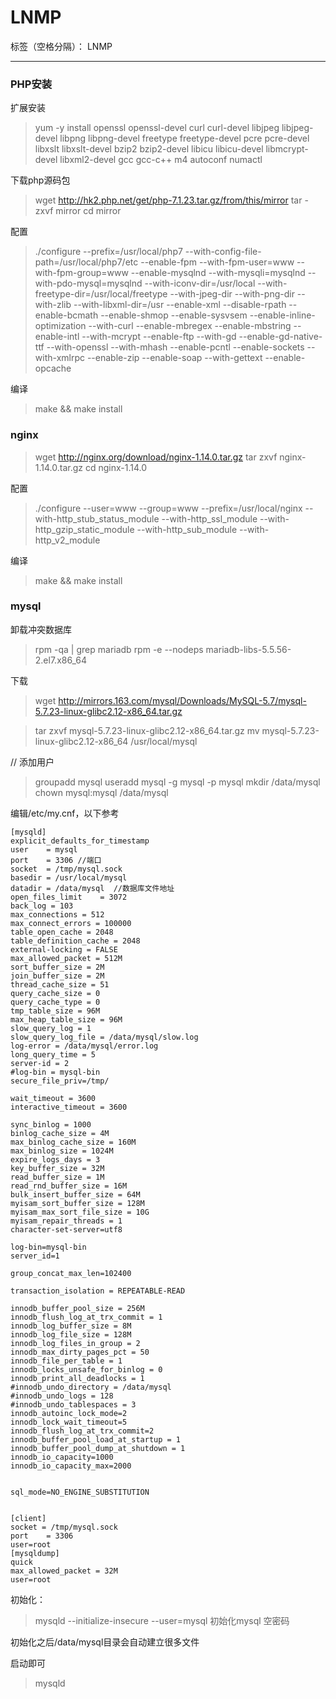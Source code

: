 ﻿# LNMP

标签（空格分隔）： LNMP

---

### PHP安装

扩展安装 
> yum -y install openssl openssl-devel curl curl-devel libjpeg libjpeg-devel libpng libpng-devel freetype freetype-devel pcre pcre-devel libxslt libxslt-devel bzip2 bzip2-devel libicu libicu-devel libmcrypt-devel  libxml2-devel   gcc gcc-c++ m4  autoconf numactl

下载php源码包
>wget http://hk2.php.net/get/php-7.1.23.tar.gz/from/this/mirror
tar -zxvf mirror
cd mirror

配置

> ./configure  --prefix=/usr/local/php7 --with-config-file-path=/usr/local/php7/etc --enable-fpm --with-fpm-user=www --with-fpm-group=www --enable-mysqlnd --with-mysqli=mysqlnd --with-pdo-mysql=mysqlnd --with-iconv-dir=/usr/local --with-freetype-dir=/usr/local/freetype --with-jpeg-dir --with-png-dir --with-zlib --with-libxml-dir=/usr --enable-xml --disable-rpath --enable-bcmath --enable-shmop --enable-sysvsem --enable-inline-optimization --with-curl --enable-mbregex --enable-mbstring --enable-intl --with-mcrypt --enable-ftp --with-gd --enable-gd-native-ttf --with-openssl --with-mhash --enable-pcntl --enable-sockets --with-xmlrpc --enable-zip --enable-soap --with-gettext --enable-opcache

编译
> make && make install





### nginx
> wget http://nginx.org/download/nginx-1.14.0.tar.gz
 tar zxvf nginx-1.14.0.tar.gz
cd nginx-1.14.0

配置
> ./configure --user=www --group=www --prefix=/usr/local/nginx --with-http_stub_status_module --with-http_ssl_module --with-http_gzip_static_module --with-http_sub_module --with-http_v2_module

编译
> make && make install





### mysql

卸载冲突数据库
> rpm -qa | grep mariadb
rpm -e --nodeps mariadb-libs-5.5.56-2.el7.x86_64

下载
> wget http://mirrors.163.com/mysql/Downloads/MySQL-5.7/mysql-5.7.23-linux-glibc2.12-x86_64.tar.gz   

> tar zxvf mysql-5.7.23-linux-glibc2.12-x86_64.tar.gz
mv mysql-5.7.23-linux-glibc2.12-x86_64 /usr/local/mysql    

                                                                   
// 添加用户
> groupadd mysql
useradd mysql -g mysql -p mysql
mkdir /data/mysql    
chown mysql:mysql /data/mysql    

编辑/etc/my.cnf，以下参考
```
[mysqld]
explicit_defaults_for_timestamp
user    = mysql
port    = 3306 //端口
socket  = /tmp/mysql.sock
basedir = /usr/local/mysql
datadir = /data/mysql  //数据库文件地址
open_files_limit    = 3072
back_log = 103
max_connections = 512
max_connect_errors = 100000
table_open_cache = 2048
table_definition_cache = 2048
external-locking = FALSE
max_allowed_packet = 512M
sort_buffer_size = 2M
join_buffer_size = 2M
thread_cache_size = 51
query_cache_size = 0
query_cache_type = 0
tmp_table_size = 96M
max_heap_table_size = 96M
slow_query_log = 1
slow_query_log_file = /data/mysql/slow.log
log-error = /data/mysql/error.log
long_query_time = 5
server-id = 2
#log-bin = mysql-bin
secure_file_priv=/tmp/

wait_timeout = 3600
interactive_timeout = 3600

sync_binlog = 1000
binlog_cache_size = 4M
max_binlog_cache_size = 160M
max_binlog_size = 1024M
expire_logs_days = 3
key_buffer_size = 32M
read_buffer_size = 1M
read_rnd_buffer_size = 16M
bulk_insert_buffer_size = 64M
myisam_sort_buffer_size = 128M
myisam_max_sort_file_size = 10G
myisam_repair_threads = 1
character-set-server=utf8

log-bin=mysql-bin
server_id=1

group_concat_max_len=102400

transaction_isolation = REPEATABLE-READ

innodb_buffer_pool_size = 256M
innodb_flush_log_at_trx_commit = 1
innodb_log_buffer_size = 8M
innodb_log_file_size = 128M
innodb_log_files_in_group = 2
innodb_max_dirty_pages_pct = 50
innodb_file_per_table = 1
innodb_locks_unsafe_for_binlog = 0
innodb_print_all_deadlocks = 1 
#innodb_undo_directory = /data/mysql
#innodb_undo_logs = 128
#innodb_undo_tablespaces = 3
innodb_autoinc_lock_mode=2
innodb_lock_wait_timeout=5
innodb_flush_log_at_trx_commit=2
innodb_buffer_pool_load_at_startup = 1
innodb_buffer_pool_dump_at_shutdown = 1
innodb_io_capacity=1000
innodb_io_capacity_max=2000


sql_mode=NO_ENGINE_SUBSTITUTION


[client]
socket = /tmp/mysql.sock
port    = 3306
user=root
[mysqldump]
quick
max_allowed_packet = 32M
user=root
```

初始化：

> mysqld --initialize-insecure --user=mysql 初始化mysql 空密码 

初始化之后/data/mysql目录会自动建立很多文件

启动即可
> mysqld










